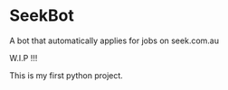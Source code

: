 # SeekBot
A bot that automatically applies for jobs on seek.com.au


W.I.P !!!


This is my first python project.
